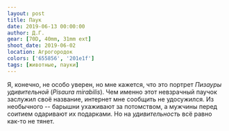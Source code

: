 ```yaml
---
layout: post
title: Паук
date: 2019-06-13 00:00:00
author: Д.Г.
gear: [70D, 40mm, 31mm ext]
shoot_date: 2019-06-02
location: Агрогородок
colors: ['655856', '201e1f']
tags: [животные, пауки]
---
```

Я, конечно, не особо уверен, но мне кажется, что это портрет _Пизауры удивительной_ (_Pisaura mirabilis_). Чем именно этот невзрачный паучок заслужил своё название, интернет мне сообщить не удосужился. Из необычного -- барышни ухаживают за потомством, а мужчины перед соитием одаривают их подарками. Но на _удивительность_ всё равно как-то не тянет.
